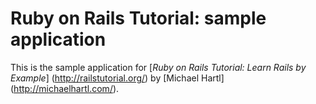 # Ruby on Rails Tutorial: sample application

This is the sample application for
[*Ruby on Rails Tutorial: Learn Rails by 
Example*] (http://railstutorial.org/)
by [Michael Hartl] (http://michaelhartl.com/).